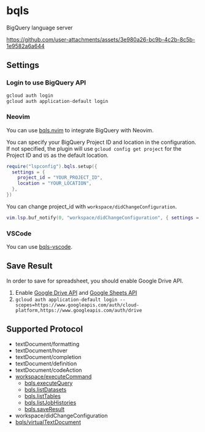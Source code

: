 # bqls

BigQuery language server

https://github.com/user-attachments/assets/3e980a26-bc9b-4c2b-8c5b-1e9582a6a644

## Settings

### Login to use BigQuery API

```bash
gcloud auth login
gcloud auth application-default login
```

### Neovim

You can use [bqls.nvim](https://github.com/kitagry/bqls.nvim) to integrate BigQuery with Neovim.

You can specify your BigQuery Project ID and location in the configuration. If not specified, the plugin will use `gcloud config get project` for the Project ID and `US` as the default location.

```lua
require("lspconfig").bqls.setup({
  settings = {
    project_id = "YOUR_PROJECT_ID",
    location = "YOUR_LOCATION",
  },
})
```

You can change project_id with `workspace/didChangeConfiguration`.

```lua
vim.lsp.buf_notify(0, "workspace/didChangeConfiguration", { settings = { project_id = "ANOTHER_PROJECT_ID", location = "ANOTHER_LOCATION" } })
```

### VSCode

You can use [bqls-vscode](https://github.com/yokomotod/bqls-vscode).

## Save Result

In order to save for spreadsheet, you should enable Google Drive API.

1. Enable [Google Drive API](https://console.cloud.google.com/marketplace/product/google/drive.googleapis.com) and [Google Sheets API](https://console.cloud.google.com/marketplace/product/google/sheets.googleapis.com)
2. `gcloud auth application-default login --scopes=https://www.googleapis.com/auth/cloud-platform,https://www.googleapis.com/auth/drive`

## Supported Protocol

- textDocument/formatting
- textDocument/hover
- textDocument/completion
- textDocument/definition
- textDocument/codeAction
- [workspace/executeCommand](./docs/api_reference.md#workspaceexecutecommand)
    - [bqls.executeQuery](./docs/api_reference.md#bqlsexecutequery)
    - [bqls.listDatasets](./docs/api_reference.md#bqlslistdatasets)
    - [bqls.listTables](./docs/api_reference.md#bqlslisttables)
    - [bqls.listJobHistories](./docs/api_reference.md#bqlslistjobhistories)
    - [bqls.saveResult](./docs/api_reference.md#bqlssaveresult)
- workspace/didChangeConfiguration
- [bqls/virtualTextDocument](./docs/api_reference.md#bqlsvirtualtextdocument)

